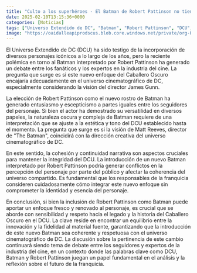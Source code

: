 ```yaml
---
title: "Culto a los superhéroes - El Batman de Robert Pattinson no tiene nada que hacer en el DCU de James Gunn"
date: 2025-02-10T13:15:36+0000
categories: [Noticias]
tags: ["Universo Extendido de DC", "Batman", "Robert Pattinson", "DCU", "Matt Reeves", "James Gunn", "Caballero Oscuro."]
image: "https://oaidalleapiprodscus.blob.core.windows.net/private/org-HKmKxpuNw3Y88lm4EBrIPq0n/user-ZwiCXOggLL8ZNNKE2g7rXFmV/img-clOlSAQNvwNuAf1nRIzx8fld.png?st=2025-02-10T12%3A15%3A36Z&se=2025-02-10T14%3A15%3A36Z&sp=r&sv=2024-08-04&sr=b&rscd=inline&rsct=image/png&skoid=d505667d-d6c1-4a0a-bac7-5c84a87759f8&sktid=a48cca56-e6da-484e-a814-9c849652bcb3&skt=2025-02-10T01%3A06%3A06Z&ske=2025-02-11T01%3A06%3A06Z&sks=b&skv=2024-08-04&sig=ulPQCMF%2BpkOy/%2Bvxe4qO/yZFudtDvZK3mvA%2Bm4%2BQw1M%3D"
---
```


El Universo Extendido de DC (DCU) ha sido testigo de la incorporación de diversos personajes icónicos a lo largo de los años, pero la reciente polémica en torno al Batman interpretado por Robert Pattinson ha generado un debate entre los fanáticos y los expertos en la industria del cine. La pregunta que surge es si este nuevo enfoque del Caballero Oscuro encajaría adecuadamente en el universo cinematográfico de DC, especialmente considerando la visión del director James Gunn.

La elección de Robert Pattinson como el nuevo rostro de Batman ha generado entusiasmo y escepticismo a partes iguales entre los seguidores del personaje. Si bien el actor ha demostrado su versatilidad en diversos papeles, la naturaleza oscura y compleja de Batman requiere de una interpretación que se ajuste a la estética y tono del DCU establecido hasta el momento. La pregunta que surge es si la visión de Matt Reeves, director de "The Batman", coincidirá con la dirección creativa del universo cinematográfico de DC.

En este sentido, la cohesión y continuidad narrativa son aspectos cruciales para mantener la integridad del DCU. La introducción de un nuevo Batman interpretado por Robert Pattinson podría generar conflictos en la percepción del personaje por parte del público y afectar la coherencia del universo compartido. Es fundamental que los responsables de la franquicia consideren cuidadosamente cómo integrar este nuevo enfoque sin comprometer la identidad y esencia del personaje.

En conclusión, si bien la inclusión de Robert Pattinson como Batman puede aportar un enfoque fresco y renovado al personaje, es crucial que se aborde con sensibilidad y respeto hacia el legado y la historia del Caballero Oscuro en el DCU. La clave reside en encontrar un equilibrio entre la innovación y la fidelidad al material fuente, garantizando que la introducción de este nuevo Batman sea coherente y respetuosa con el universo cinematográfico de DC. La discusión sobre la pertinencia de este cambio continuará siendo tema de debate entre los seguidores y expertos de la industria del cine, en un contexto donde las palabras clave como DCU, Batman y Robert Pattinson juegan un papel fundamental en el análisis y la reflexión sobre el futuro de la franquicia.
    